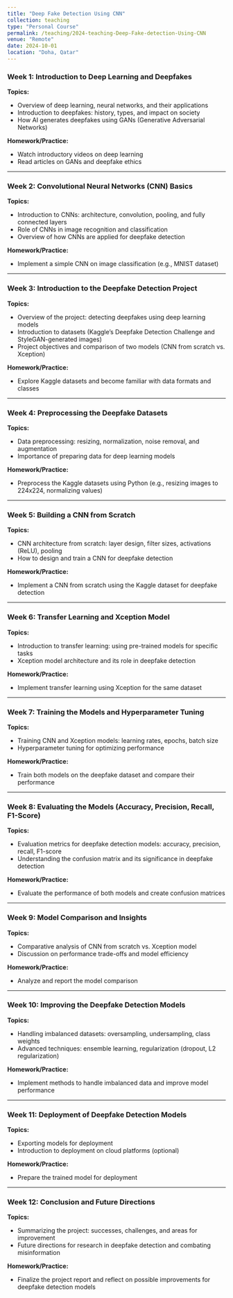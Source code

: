 ```yaml
---
title: "Deep Fake Detection Using CNN"
collection: teaching
type: "Personal Course"
permalink: /teaching/2024-teaching-Deep-Fake-detection-Using-CNN
venue: "Remote"
date: 2024-10-01
location: "Doha, Qatar"
---
```


### Week 1: Introduction to Deep Learning and Deepfakes
**Topics:**
- Overview of deep learning, neural networks, and their applications
- Introduction to deepfakes: history, types, and impact on society
- How AI generates deepfakes using GANs (Generative Adversarial Networks)
  
**Homework/Practice:**
- Watch introductory videos on deep learning
- Read articles on GANs and deepfake ethics

---

### Week 2: Convolutional Neural Networks (CNN) Basics
**Topics:**
- Introduction to CNNs: architecture, convolution, pooling, and fully connected layers
- Role of CNNs in image recognition and classification
- Overview of how CNNs are applied for deepfake detection
  
**Homework/Practice:**
- Implement a simple CNN on image classification (e.g., MNIST dataset)
  
---

### Week 3: Introduction to the Deepfake Detection Project
**Topics:**
- Overview of the project: detecting deepfakes using deep learning models
- Introduction to datasets (Kaggle’s Deepfake Detection Challenge and StyleGAN-generated images)
- Project objectives and comparison of two models (CNN from scratch vs. Xception)
  
**Homework/Practice:**
- Explore Kaggle datasets and become familiar with data formats and classes

---

### Week 4: Preprocessing the Deepfake Datasets
**Topics:**
- Data preprocessing: resizing, normalization, noise removal, and augmentation
- Importance of preparing data for deep learning models
  
**Homework/Practice:**
- Preprocess the Kaggle datasets using Python (e.g., resizing images to 224x224, normalizing values)

---

### Week 5: Building a CNN from Scratch
**Topics:**
- CNN architecture from scratch: layer design, filter sizes, activations (ReLU), pooling
- How to design and train a CNN for deepfake detection
  
**Homework/Practice:**
- Implement a CNN from scratch using the Kaggle dataset for deepfake detection

---

### Week 6: Transfer Learning and Xception Model
**Topics:**
- Introduction to transfer learning: using pre-trained models for specific tasks
- Xception model architecture and its role in deepfake detection
  
**Homework/Practice:**
- Implement transfer learning using Xception for the same dataset

---

### Week 7: Training the Models and Hyperparameter Tuning
**Topics:**
- Training CNN and Xception models: learning rates, epochs, batch size
- Hyperparameter tuning for optimizing performance
  
**Homework/Practice:**
- Train both models on the deepfake dataset and compare their performance

---

### Week 8: Evaluating the Models (Accuracy, Precision, Recall, F1-Score)
**Topics:**
- Evaluation metrics for deepfake detection models: accuracy, precision, recall, F1-score
- Understanding the confusion matrix and its significance in deepfake detection
  
**Homework/Practice:**
- Evaluate the performance of both models and create confusion matrices

---

### Week 9: Model Comparison and Insights
**Topics:**
- Comparative analysis of CNN from scratch vs. Xception model
- Discussion on performance trade-offs and model efficiency
  
**Homework/Practice:**
- Analyze and report the model comparison

---

### Week 10: Improving the Deepfake Detection Models
**Topics:**
- Handling imbalanced datasets: oversampling, undersampling, class weights
- Advanced techniques: ensemble learning, regularization (dropout, L2 regularization)

**Homework/Practice:**
- Implement methods to handle imbalanced data and improve model performance

---

### Week 11: Deployment of Deepfake Detection Models
**Topics:**
- Exporting models for deployment
- Introduction to deployment on cloud platforms (optional)

**Homework/Practice:**
- Prepare the trained model for deployment

---

### Week 12: Conclusion and Future Directions
**Topics:**
- Summarizing the project: successes, challenges, and areas for improvement
- Future directions for research in deepfake detection and combating misinformation

**Homework/Practice:**
- Finalize the project report and reflect on possible improvements for deepfake detection models


